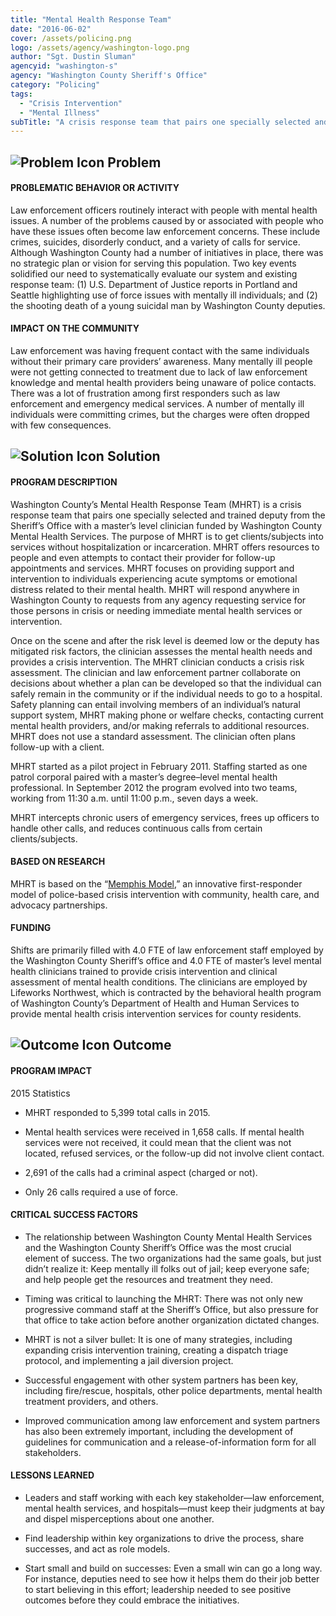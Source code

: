 ```yaml
---
title: "Mental Health Response Team"
date: "2016-06-02"
cover: /assets/policing.png
logo: /assets/agency/washington-logo.png
author: "Sgt. Dustin Sluman"
agencyid: "washington-s"
agency: "Washington County Sheriff's Office"
category: "Policing"
tags:
  - "Crisis Intervention"
  - "Mental Illness"
subTitle: "A crisis response team that pairs one specially selected and trained deputy from the Sheriff’s Office with a master’s level clinician to better address contacts with persons with mental illness."
---
```


## ![Problem Icon](https://github.com/google/material-design-icons/raw/master/alert/1x_web/ic_error_outline_black_48dp.png "Problem") Problem

#### PROBLEMATIC BEHAVIOR OR ACTIVITY

Law enforcement officers routinely interact with people with mental health issues. A number of the problems caused by or associated with people who have these issues often become law enforcement concerns. These include crimes, suicides, disorderly conduct, and a variety of calls for service. Although Washington County had a number of initiatives in place, there was no strategic plan or vision for serving this population. Two key events solidified our need to systematically evaluate our system and existing response team: (1) U.S. Department of Justice reports in Portland and Seattle highlighting use of force issues with mentally ill individuals; and (2) the shooting death of a young suicidal man by Washington County deputies.

#### IMPACT ON THE COMMUNITY

Law enforcement was having frequent contact with the same individuals without their primary care providers’ awareness. Many mentally ill people were not getting connected to treatment due to lack of law enforcement knowledge and mental health providers being unaware of police contacts. There was a lot of frustration among first responders such as law enforcement and emergency medical services. A number of mentally ill individuals were committing crimes, but the charges were often dropped with few consequences.

## ![Solution Icon](https://github.com/google/material-design-icons/raw/master/action/1x_web/ic_lightbulb_outline_black_48dp.png "Solution") Solution

#### PROGRAM DESCRIPTION

Washington County’s Mental Health Response Team (MHRT) is a crisis response team that pairs one specially selected and trained deputy from the Sheriff’s Office with a master’s level clinician funded by Washington County Mental Health Services. The purpose of MHRT is to get clients/subjects into services without hospitalization or incarceration. MHRT offers resources to people and even attempts to contact their provider for follow-up appointments and services. MHRT focuses on providing support and intervention to individuals experiencing acute symptoms or emotional distress related to their mental health. MHRT will respond anywhere in Washington County to requests from any agency requesting service for those persons in crisis or needing
immediate mental health services or intervention.

Once on the scene and after the risk level is deemed low or the deputy has mitigated risk factors, the clinician assesses the mental health needs and provides a crisis intervention. The MHRT clinician conducts a crisis risk assessment. The clinician and law enforcement partner collaborate on decisions about whether a plan can be developed so that the individual can safely remain in the community or if the individual needs to go to a hospital. Safety planning can entail involving members of an individual’s natural support system, MHRT making phone or welfare checks, contacting current mental health providers, and/or making referrals to additional resources. MHRT does not use a standard assessment. The clinician often plans follow-up with a client.

MHRT started as a pilot project in February 2011. Staffing started as one patrol corporal paired with a master’s degree–level mental health professional. In September 2012 the program evolved into two teams, working from 11:30 a.m. until 11:00 p.m., seven days a week.

MHRT intercepts chronic users of emergency services, frees up officers to handle other calls, and reduces continuous calls from certain clients/subjects.

#### BASED ON RESEARCH

MHRT is based on the “[Memphis Model](http://cit.memphis.edu/pdf/CoreElements.pdf),” an innovative first-responder model of police-based crisis intervention with community, health care, and advocacy partnerships.

#### FUNDING

Shifts are primarily filled with 4.0 FTE of law enforcement staff employed by the Washington County Sheriff’s office and 4.0 FTE of master’s level mental health clinicians trained to provide crisis intervention and clinical assessment of mental health conditions. The clinicians are employed by Lifeworks Northwest, which is contracted by the behavioral health program of Washington County’s Department of Health and Human Services to provide mental health crisis intervention services for county residents.

## ![Outcome Icon](https://github.com/google/material-design-icons/raw/master/action/1x_web/ic_view_list_black_48dp.png "Outcome") Outcome

#### PROGRAM IMPACT

2015 Statistics

* MHRT responded to 5,399 total calls in 2015.

* Mental health services were received in 1,658 calls. If mental health services were not received, it could mean that the client was not located, refused services, or the follow-up did not involve client contact.

* 2,691 of the calls had a criminal aspect (charged or not).

* Only 26 calls required a use of force.

#### CRITICAL SUCCESS FACTORS

* The relationship between Washington County Mental Health Services and the Washington County Sheriff’s Office was the most crucial element of success. The two organizations had the same goals, but just didn’t realize it: Keep mentally ill folks out of jail; keep everyone safe; and help people get the resources and treatment they need.

* Timing was critical to launching the MHRT: There was not only new progressive command staff at the Sheriff’s Office, but also pressure for that office to take action before another organization dictated changes.

* MHRT is not a silver bullet: It is one of many strategies, including expanding crisis intervention training, creating a dispatch triage protocol, and implementing a jail diversion project.

* Successful engagement with other system partners has been key, including fire/rescue, hospitals, other police departments, mental health treatment providers, and others.

* Improved communication among law enforcement and system partners has also been extremely important, including the development of guidelines for communication and a release-of-information form for all stakeholders.

#### LESSONS LEARNED

* Leaders and staff working with each key stakeholder—law enforcement, mental health services, and hospitals—must keep their judgments at bay and dispel misperceptions about one another.

* Find leadership within key organizations to drive the process, share successes, and act as role models.

* Start small and build on successes: Even a small win can go a long way. For instance, deputies need to see how it helps them do their job better to start believing in this effort; leadership needed to see positive outcomes before they could embrace the initiatives.
